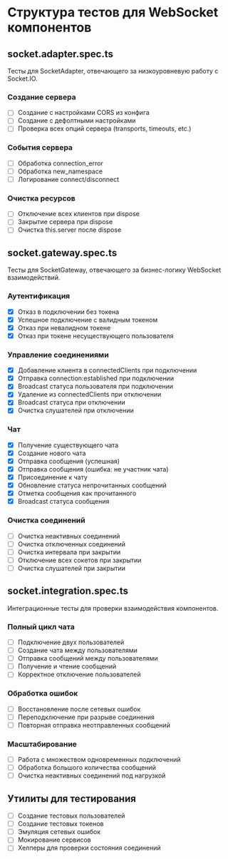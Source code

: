 # Структура тестов для WebSocket компонентов

## socket.adapter.spec.ts
Тесты для SocketAdapter, отвечающего за низкоуровневую работу с Socket.IO.

### Создание сервера
- [ ] Создание с настройками CORS из конфига
- [ ] Создание с дефолтными настройками
- [ ] Проверка всех опций сервера (transports, timeouts, etc.)

### События сервера
- [ ] Обработка connection_error
- [ ] Обработка new_namespace
- [ ] Логирование connect/disconnect

### Очистка ресурсов
- [ ] Отключение всех клиентов при dispose
- [ ] Закрытие сервера при dispose
- [ ] Очистка this.server после dispose

## socket.gateway.spec.ts
Тесты для SocketGateway, отвечающего за бизнес-логику WebSocket взаимодействий.

### Аутентификация
- [x] Отказ в подключении без токена
- [x] Успешное подключение с валидным токеном
- [x] Отказ при невалидном токене
- [x] Отказ при токене несуществующего пользователя

### Управление соединениями
- [x] Добавление клиента в connectedClients при подключении
- [x] Отправка connection:established при подключении
- [x] Broadcast статуса пользователя при подключении
- [x] Удаление из connectedClients при отключении
- [x] Broadcast статуса при отключении
- [x] Очистка слушателей при отключении

### Чат
- [x] Получение существующего чата
- [x] Создание нового чата
- [x] Отправка сообщения (успешная)
- [x] Отправка сообщения (ошибка: не участник чата)
- [x] Присоединение к чату
- [x] Обновление статуса непрочитанных сообщений
- [x] Отметка сообщения как прочитанного
- [x] Broadcast статуса сообщения

### Очистка соединений
- [ ] Очистка неактивных соединений
- [ ] Очистка отключенных соединений
- [ ] Очистка интервала при закрытии
- [ ] Отключение всех сокетов при закрытии
- [ ] Очистка слушателей при закрытии

## socket.integration.spec.ts
Интеграционные тесты для проверки взаимодействия компонентов.

### Полный цикл чата
- [ ] Подключение двух пользователей
- [ ] Создание чата между пользователями
- [ ] Отправка сообщений между пользователями
- [ ] Получение и чтение сообщений
- [ ] Корректное отключение пользователей

### Обработка ошибок
- [ ] Восстановление после сетевых ошибок
- [ ] Переподключение при разрыве соединения
- [ ] Повторная отправка неотправленных сообщений

### Масштабирование
- [ ] Работа с множеством одновременных подключений
- [ ] Обработка большого количества сообщений
- [ ] Очистка неактивных соединений под нагрузкой

## Утилиты для тестирования
- [ ] Создание тестовых пользователей
- [ ] Создание тестовых токенов
- [ ] Эмуляция сетевых ошибок
- [ ] Мокирование сервисов
- [ ] Хелперы для проверки состояния соединений
